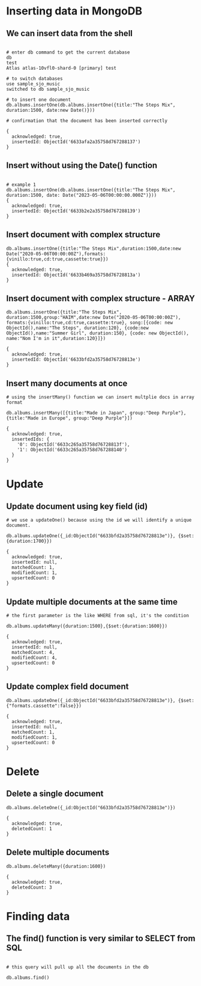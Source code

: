 # Inserting data in MongoDB 

## We can insert data from the shell

```shell

# enter db command to get the current database
db
test
Atlas atlas-10vfl0-shard-0 [primary] test

# to switch databases 
use sample_sjo_music
switched to db sample_sjo_music

# to insert one document
db.albums.insertOne(db.albums.insertOne({title:"The Steps Mix", duration:1500, date:new Date()})) 

# confirmation that the document has been inserted correctly

{
  acknowledged: true,
  insertedId: ObjectId('6633afa2a35758d767288137')
}
```

## Insert without using the Date() function

```shell

# example 1
db.albums.insertOne(db.albums.insertOne({title:"The Steps Mix", duration:1500, date: Date("2023-05-06T00:00:00.000Z")})) 
{
  acknowledged: true,
  insertedId: ObjectId('6633b2e2a35758d767288139')
}

```
## Insert document with complex structure

```shell
db.albums.insertOne({title:"The Steps Mix",duration:1500,date:new Date("2020-05-06T00:00:00Z"),formats:{vinillo:true,cd:true,cassette:true}})
{
  acknowledged: true,
  insertedId: ObjectId('6633b469a35758d76728813a')
}
```

## Insert document with complex structure - ARRAY

```shell
db.albums.insertOne({title:"The Steps Mix", duration:1500,group:"HAIM",date:new Date("2020-05-06T00:00:00Z"), formats:{vinillo:true,cd:true,cassette:true}, song:[{code: new ObjectId(),name:"The Steps", duration:120}, {code:new ObjectId(),name:"Summer Girl", duration:150}, {code: new ObjectId(), name:"Nom I'm in it",duration:120}]})

{
  acknowledged: true,
  insertedId: ObjectId('6633bfd2a35758d76728813e')
}
```

## Insert many documents at once

```shell
# using the insertMany() function we can insert multplie docs in array format

db.albums.insertMany([{title:"Made in Japan", group:"Deep Purple"}, {title:"Made in Europe", group:"Deep Purple"}])

{
  acknowledged: true,
  insertedIds: {
    '0': ObjectId('6633c265a35758d76728813f'),
    '1': ObjectId('6633c265a35758d767288140')
  }
}

```

# Update 

## Update document using key field (id)

```shell
# we use a updateOne() because using the id we will identify a unique document.

db.albums.updateOne({_id:ObjectId("6633bfd2a35758d76728813e")}, {$set:{duration:1700}})

{
  acknowledged: true,
  insertedId: null,
  matchedCount: 1,
  modifiedCount: 1,
  upsertedCount: 0
}

```

## Update multiple documents at the same time

```shell
# the first parameter is the like WHERE from sql, it's the condition

db.albums.updateMany({duration:1500},{$set:{duration:1600}})

{
  acknowledged: true,
  insertedId: null,
  matchedCount: 4,
  modifiedCount: 4,
  upsertedCount: 0
}

```

## Update complex field document 

```shell
db.albums.updateOne({_id:ObjectId("6633bfd2a35758d76728813e")}, {$set:{"formats.cassette":false}})

{
  acknowledged: true,
  insertedId: null,
  matchedCount: 1,
  modifiedCount: 1,
  upsertedCount: 0
}

```

# Delete

## Delete a single document 

```shell
db.albums.deleteOne({_id:ObjectId("6633bfd2a35758d76728813e")})

{
  acknowledged: true,
  deletedCount: 1
}
```

## Delete multiple documents 

```shell
db.albums.deleteMany({duration:1600})

{
  acknowledged: true,
  deletedCount: 3
}
```  

# Finding data 

## The find() function is very similar to SELECT from SQL

```shell

# this query will pull up all the documents in the db

db.albums.find()

```

